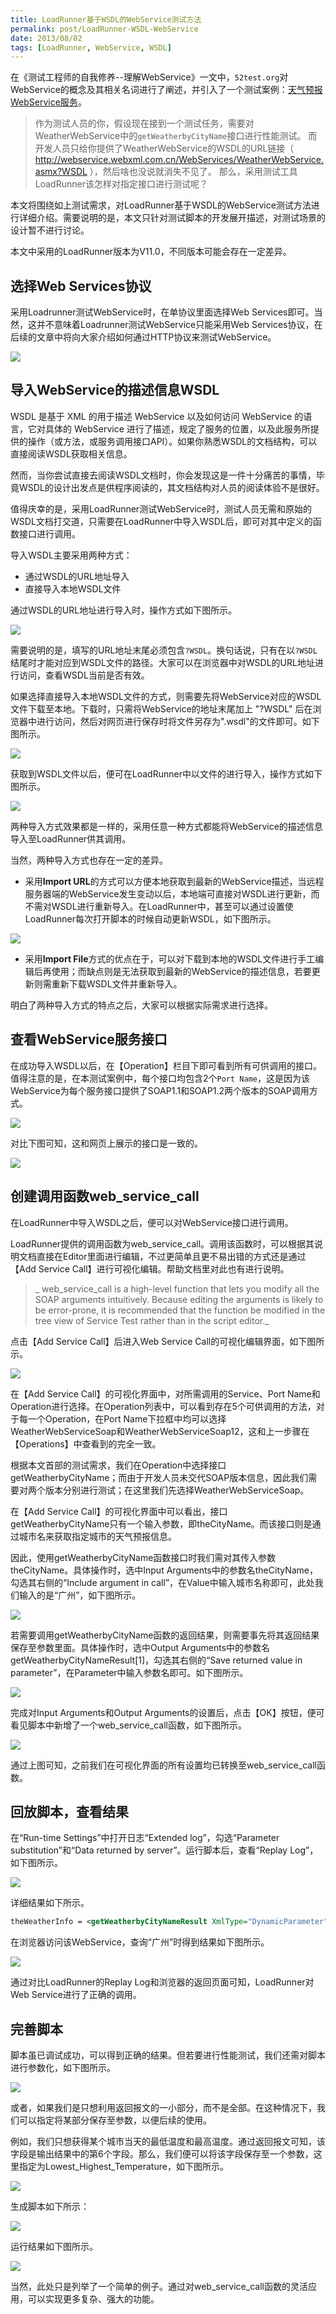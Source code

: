 ```yaml
---
title: LoadRunner基于WSDL的WebService测试方法
permalink: post/LoadRunner-WSDL-WebService
date: 2013/08/02
tags: [LoadRunner, WebService, WSDL]
---
```



在《测试工程师的自我修养--理解WebService》一文中，`52test.org`对WebService的概念及其相关名词进行了阐述，并引入了一个测试案例：[天气预报WebService服务](
http://webservice.webxml.com.cn/WebServices/WeatherWebService.asmx)。

> 作为测试人员的你，假设现在接到一个测试任务，需要对WeatherWebService中的`getWeatherbyCityName`接口进行性能测试。
> 而开发人员只给你提供了WeatherWebService的WSDL的URL链接（ http://webservice.webxml.com.cn/WebServices/WeatherWebService.asmx?WSDL  ），然后啥也没说就消失不见了。
> 那么，采用测试工具LoadRunner该怎样对指定接口进行测试呢？

本文将围绕如上测试需求，对LoadRunner基于WSDL的WebService测试方法进行详细介绍。需要说明的是，本文只针对测试脚本的开发展开描述，对测试场景的设计暂不进行讨论。

本文中采用的LoadRunner版本为V11.0，不同版本可能会存在一定差异。

## 选择Web Services协议

采用Loadrunner测试WebService时，在单协议里面选择Web Services即可。当然，这并不意味着Loadrunner测试WebService只能采用Web Services协议，在后续的文章中将向大家介绍如何通过HTTP协议来测试WebService。

![](/images/130802_01.png)

## 导入WebService的描述信息WSDL

WSDL 是基于 XML 的用于描述 WebService 以及如何访问 WebService 的语言，它对具体的 WebService 进行了描述，规定了服务的位置，以及此服务所提供的操作（或方法，或服务调用接口API）。如果你熟悉WSDL的文档结构，可以直接阅读WSDL获取相关信息。

然而，当你尝试直接去阅读WSDL文档时，你会发现这是一件十分痛苦的事情，毕竟WSDL的设计出发点是供程序阅读的，其文档结构对人员的阅读体验不是很好。

值得庆幸的是，采用LoadRunner测试WebService时，测试人员无需和原始的WSDL文档打交道，只需要在LoadRunner中导入WSDL后，即可对其中定义的函数接口进行调用。

导入WSDL主要采用两种方式：

- 通过WSDL的URL地址导入
- 直接导入本地WSDL文件

通过WSDL的URL地址进行导入时，操作方式如下图所示。

![](/images/130802_02.png)

需要说明的是，填写的URL地址末尾必须包含`?WSDL`。换句话说，只有在以`?WSDL`结尾时才能对应到WSDL文件的路径。大家可以在浏览器中对WSDL的URL地址进行访问，查看WSDL当前是否有效。

如果选择直接导入本地WSDL文件的方式，则需要先将WebService对应的WSDL文件下载至本地。下载时，只需将WebService的地址末尾加上 "?WSDL" 后在浏览器中进行访问，然后对网页进行保存时将文件另存为".wsdl"的文件即可。如下图所示。

![](/images/130802_03.png)

获取到WSDL文件以后，便可在LoadRunner中以文件的进行导入，操作方式如下图所示。

![](/images/130802_04.png)

两种导入方式效果都是一样的，采用任意一种方式都能将WebService的描述信息导入至LoadRunner供其调用。

当然，两种导入方式也存在一定的差异。

- 采用**Import URL**的方式可以方便本地获取到最新的WebService描述，当远程服务器端的WebService发生变动以后，本地端可直接对WSDL进行更新，而不需对WSDL进行重新导入。在LoadRunner中，甚至可以通过设置使LoadRunner每次打开脚本的时候自动更新WSDL，如下图所示。

![](/images/130802_05.png)

- 采用**Import File**方式的优点在于，可以对下载到本地的WSDL文件进行手工编辑后再使用；而缺点则是无法获取到最新的WebService的描述信息，若要更新则需重新下载WSDL文件并重新导入。

明白了两种导入方式的特点之后，大家可以根据实际需求进行选择。

## 查看WebService服务接口

在成功导入WSDL以后，在【Operation】栏目下即可看到所有可供调用的接口。值得注意的是，在本测试案例中，每个接口均包含2个`Port Name`，这是因为该WebService为每个服务接口提供了SOAP1.1和SOAP1.2两个版本的SOAP调用方式。

![](/images/130802_06.png)

对比下图可知，这和网页上展示的接口是一致的。

![](/images/130802_07.png)

## 创建调用函数web_service_call

在LoadRunner中导入WSDL之后，便可以对WebService接口进行调用。

LoadRunner提供的调用函数为web_service_call。调用该函数时，可以根据其说明文档直接在Editor里面进行编辑，不过更简单且更不易出错的方式还是通过【Add Service Call】进行可视化编辑。帮助文档里对此也有进行说明。

>_ web_service_call is a high-level function that lets you modify all the SOAP arguments intuitively. Because editing the arguments is likely to be error-prone, it is recommended that the function be modified in the tree view of Service Test rather than in the script editor._

点击【Add Service Call】后进入Web Service Call的可视化编辑界面，如下图所示。

![](/images/130802_08.png)

在【Add Service Call】的可视化界面中，对所需调用的Service、Port Name和Operation进行选择。在Operation列表中，可以看到存在5个可供调用的方法，对于每一个Operation，在Port Name下拉框中均可以选择WeatherWebServiceSoap和WeatherWebServiceSoap12，这和上一步骤在【Operations】中查看到的完全一致。

根据本文首部的测试需求，我们在Operation中选择接口getWeatherbyCityName；而由于开发人员未交代SOAP版本信息，因此我们需要对两个版本分别进行测试；在这里我们先选择WeatherWebServiceSoap。

在【Add Service Call】的可视化界面中可以看出，接口getWeatherbyCityName只有一个输入参数，即theCityName。而该接口则是通过城市名来获取指定城市的天气预报信息。

因此，使用getWeatherbyCityName函数接口时我们需对其传入参数theCityName。具体操作时，选中Input Arguments中的参数名theCityName，勾选其右侧的“Include argument in call”，在Value中输入城市名称即可，此处我们输入的是“广州”，如下图所示。

![](/images/130802_09.png)

若需要调用getWeatherbyCityName函数的返回结果，则需要事先将其返回结果保存至参数里面。具体操作时，选中Output Arguments中的参数名getWeatherbyCityNameResult[1]，勾选其右侧的“Save returned value in parameter”，在Parameter中输入参数名即可。如下图所示。

![](/images/130802_10.png)

完成对Input Arguments和Output Arguments的设置后，点击【OK】按钮，便可看见脚本中新增了一个web_service_call函数，如下图所示。

![](/images/130802_11.png)

通过上图可知，之前我们在可视化界面的所有设置均已转换至web_service_call函数。

## 回放脚本，查看结果
在“Run-time Settings”中打开日志“Extended log”，勾选“Parameter substitution”和“Data  returned by server”。运行脚本后，查看“Replay Log”，如下图所示。

![](/images/130802_12.png)

详细结果如下所示。

```xml
theWeatherInfo = <getWeatherbyCityNameResult XmlType="DynamicParameter"><string>广东</string><string>广州</string><string>59287</string><string>59287.jpg</string><string>2013-8-2 21:50:12</string><string>24℃/30℃</string><string>8月3日 大雨转中雨</string><string>无持续风向微风</string><string>9.gif</string><string>8.gif</string><string>今日天气实况：气温：26℃；风向/风力：东风 2级；湿度：96%；空气质量：优；紫外线强度：弱</string><string>穿衣指数：热，适合穿T恤、短薄外套等夏季服装。\n过敏指数：极不易发，无需担心过敏，可放心外出，享受生活。\n运动指数：较不宜，有较强降水，请在室内进行休闲运动。\n洗车指数：不宜，今天有雨，雨水和泥水会弄脏爱车。\n晾晒指数：不宜，有较强降水会淋湿衣物，不适宜晾晒。\n旅游指数：较不宜，有强降雨，建议您最好还是在室内活动。\n路况指数：湿滑，路面湿滑，车辆易打滑，减慢车速。\n舒适度指数：较不舒适，白天有雨，气温较高，闷热。\n空气污染指数：优，气象条件非常有利于空气污染物扩散。\n紫外线指数：弱，辐射较弱，涂擦SPF12-15、PA+护肤品。</string><string>25℃/32℃</string><string>8月4日 阵雨转晴</string><string>无持续风向微风</string><string>3.gif</string><string>0.gif</string><string>25℃/34℃</string><string>8月5日 晴</string><string>无持续风向微风</string><string>0.gif</string><string>0.gif</string><string>广州是广东省的省会,是中国南方最大的海滨城市，广州位于东经113。17`，北纬23。8`，地处中国大陆南部，广东省南部，珠江三角洲北缘。广州临南海，邻近香港特别行政区，是中国通往世界的南大门，广州属丘陵地带。中国的第三大河----珠江从广州市中心穿流而过。广州是一座历史文化名城。相传在远古时候，曾有五位仙人，身穿五色彩服、骑着嘴衔稻穗的五色仙羊降临此地，把稻穗赠给百姓，祝愿这里永无饥荒。从此，广州便有“羊城”、“穗城”的美称，“五羊”也成为广州的象征。广州既是中国也是世界名城，又是一座古城，因历史上有五羊仙子降临献稻穗的故事，广州又称为“羊城”和“穗城”，简称“穗”；广州一年四季如春、繁花似锦，除夕迎春花市闻名海内外，故又有“花城”的美誉。广州地处低纬,属南亚热带季风气候区。地表接受太阳辐射量较多，同时受季风的影响,夏季海洋暖气流形成高温、高湿、多雨的气候；冬季北方大陆冷风形成低温、干燥、少雨的气候。年平均气温为21.4-21.9度，年降雨量平均为1623.6-1899.8mm，北部多于南部。1982年，广州被国务院选定为全国首批历史文化名城之一，是我国重点旅游城市。1999年1月，广州被评为优秀旅游城市。景观：白云山、莲花山、南海神庙、佛山祖庙、广州动物园等。</string></getWeatherbyCityNameResult>
```

在浏览器访问该WebService，查询“广州”时得到结果如下图所示。

![](/images/130802_13.png)

通过对比LoadRunner的Replay Log和浏览器的返回页面可知，LoadRunner对Web Service进行了正确的调用。

## 完善脚本

脚本虽已调试成功，可以得到正确的结果。但若要进行性能测试，我们还需对脚本进行参数化，如下图所示。

![](/images/130802_14.png)

或者，如果我们是只想利用返回报文的一小部分，而不是全部。在这种情况下，我们可以指定将某部分保存至参数，以便后续的使用。

例如，我们只想获得某个城市当天的最低温度和最高温度。通过返回报文可知，该字段是输出结果中的第6个字段。那么，我们便可以将该字段保存至一个参数，这里指定为Lowest_Highest_Temperature，如下图所示。

![](/images/130802_15.png)

生成脚本如下所示：

![](/images/130802_16.png)

运行结果如下图所示。

![](/images/130802_17.png)

当然，此处只是列举了一个简单的例子。通过对web_service_call函数的灵活应用，可以实现更多复杂、强大的功能。
